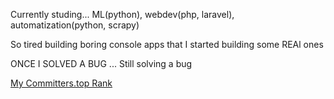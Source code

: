Currently studing... ML(python), webdev(php, laravel), automatization(python, scrapy)

So tired building boring console apps that I started building some REAl ones

ONCE I SOLVED A BUG ...
Still solving a bug

[My Committers.top Rank](https://committers.top/albania#elfat-py)

<!---
elfat-py/elfat-py is a ✨ special ✨ repository because its `README.md` (this file) appears on your GitHub profile.
You can click the Preview link to take a look at your changes.
--->
